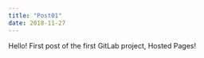 ```yaml
---
title: "Post01"
date: 2018-11-27
---
```


Hello!
First post of the first GitLab project, Hosted Pages!
